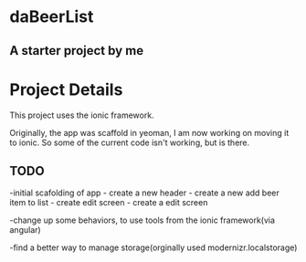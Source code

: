 daBeerList
=====================
## A starter project by me

# Project Details
This project uses the ionic framework. 

Originally, the app was scaffold in yeoman, I am now working on moving it to ionic. So some of the current code isn't working, but is there.

## TODO
-initial scafolding of app
	- create a new header
	- create a new add beer item to list
	- create edit screen
	- create a edit screen

-change up some behaviors, to use tools from the ionic framework(via angular)

-find a better way to manage storage(orginally used modernizr.localstorage)


